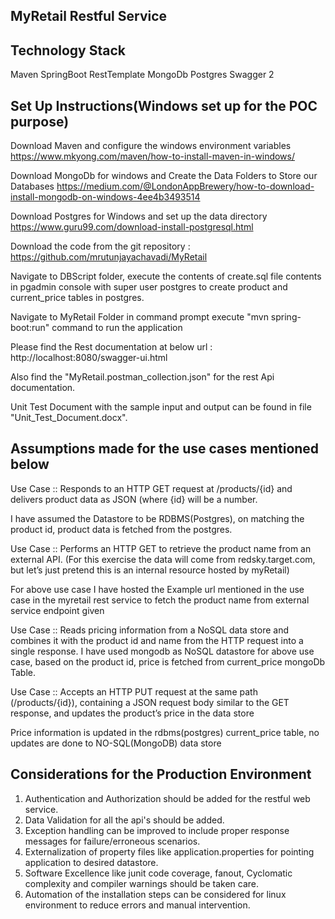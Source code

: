 MyRetail Restful Service
-----------------------------------------------------------------------------------------------------------------------------------------------

Technology Stack
-----------------------------------------------------------------------------------------------------------------------------------------------

Maven
SpringBoot
RestTemplate
MongoDb
Postgres
Swagger 2

Set Up Instructions(Windows set up for the POC purpose)
-----------------------------------------------------------------------------------------------------------------------------------------------

Download Maven and configure the windows environment variables
https://www.mkyong.com/maven/how-to-install-maven-in-windows/

Download MongoDb for windows and Create the Data Folders to Store our Databases
https://medium.com/@LondonAppBrewery/how-to-download-install-mongodb-on-windows-4ee4b3493514

Download Postgres for Windows and set up the data directory
https://www.guru99.com/download-install-postgresql.html

Download the code from the git repository : https://github.com/mrutunjayachavadi/MyRetail

Navigate to DBScript folder, execute the contents of create.sql file contents in pgadmin console with super user postgres
to create product and current_price tables in postgres.

Navigate to MyRetail Folder in command prompt
execute "mvn spring-boot:run" command to run the application

Please find the Rest documentation at below url :
http://localhost:8080/swagger-ui.html

Also find the "MyRetail.postman_collection.json" for the rest Api documentation.

Unit Test Document with the sample input and output can be found in file "Unit_Test_Document.docx".

Assumptions made for the use cases mentioned below
-----------------------------------------------------------------------------------------------------------------------------------------------

Use Case :: Responds to an HTTP GET request at /products/{id} and delivers product data as JSON (where {id} will be a number. 

I have assumed the Datastore to be RDBMS(Postgres), on matching the product id, product data is fetched from the postgres.

Use Case :: Performs an HTTP GET to retrieve the product name from an external API. (For this exercise the data will come from redsky.target.com,
 but let’s just pretend this is an internal resource hosted by myRetail)

 For above use case I have hosted the Example url mentioned in the use case in the myretail rest service to fetch the product name from external 
 service endpoint given
 
 Use Case :: Reads pricing information from a NoSQL data store and combines it with the product id and name from the HTTP request into a single response.
 I have used mongodb as NoSQL datastore for above use case, based on the product id, price is fetched from current_price mongoDb Table.
 
 Use Case :: Accepts an HTTP PUT request at the same path (/products/{id}), containing a JSON request body similar to the GET response, and updates the product’s price in the data store
 
 Price information is updated in the rdbms(postgres) current_price table, no updates are done to NO-SQL(MongoDB) data store

Considerations for the Production Environment
-----------------------------------------------------------------------------------------------------------------------------------------------
1. Authentication and Authorization should be added for the restful web service.
2. Data Validation for all the api's should be added.
3. Exception handling  can be improved to include proper response messages for failure/erroneous scenarios.
4. Externalization of property files like application.properties for pointing application to desired datastore.
5. Software Excellence like junit code coverage, fanout, Cyclomatic complexity and compiler warnings should be taken care.
6. Automation of the installation steps can be considered for linux environment to reduce errors and manual intervention.











